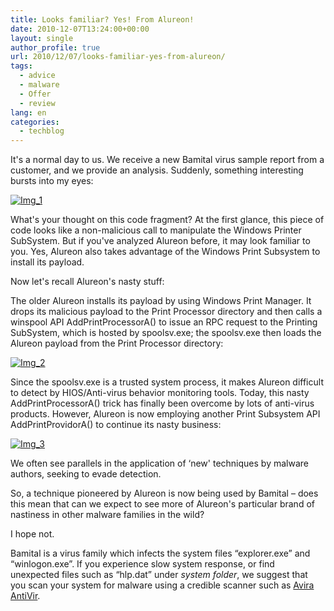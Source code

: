 ```yaml
---
title: Looks familiar? Yes! From Alureon!
date: 2010-12-07T13:24:00+00:00
layout: single
author_profile: true
url: 2010/12/07/looks-familiar-yes-from-alureon/
tags:
  - advice
  - malware
  - Offer
  - review
lang: en
categories: 
  - techblog
---
```

It's a normal day to us. We receive a new Bamital virus sample report from a customer, and we provide an analysis. Suddenly, something interesting bursts into my eyes:  

[![Img_1](http://lh6.ggpht.com/_vaUVXcmC3OI/TP4ubOef1DI/AAAAAAAADZ8/41n6UoorOr0/Img_1_thumb%5B1%5D.jpg?imgmax=800 "Img_1")](http://lh3.ggpht.com/_vaUVXcmC3OI/TP4uY9cpAxI/AAAAAAAADZ4/on8-7bJgFEs/s1600-h/Img_1%5B3%5D.jpg)

What's your thought on this code fragment? At the first glance, this piece of code looks like a non-malicious call to manipulate the Windows Printer SubSystem. But if you've analyzed Alureon before, it may look familiar to you. Yes, Alureon also takes advantage of the Windows Print Subsystem to install its payload.

Now let's recall Alureon's nasty stuff:

The older Alureon installs its payload by using Windows Print Manager. It drops its malicious payload to the Print Processor directory and then calls a winspool API AddPrintProcessorA() to issue an RPC request to the Printing SubSystem, which is hosted by spoolsv.exe; the spoolsv.exe then loads the Alureon payload from the Print Processor directory:

[![Img_2](http://lh3.ggpht.com/_vaUVXcmC3OI/TP4ueEqktqI/AAAAAAAADaE/77iE1GAYHKE/Img_2_thumb%5B1%5D.jpg?imgmax=800 "Img_2")](http://lh4.ggpht.com/_vaUVXcmC3OI/TP4ucuNX6xI/AAAAAAAADaA/GM7ikpMLJuk/s1600-h/Img_2%5B3%5D.jpg)

Since the spoolsv.exe is a trusted system process, it makes Alureon difficult to detect by HIOS/Anti-virus behavior monitoring tools. Today, this nasty AddPrintProcessorA() trick has finally been overcome by lots of anti-virus products. However, Alureon is now employing another Print Subsystem API AddPrintProvidorA() to continue its nasty business:

[![Img_3](http://lh6.ggpht.com/_vaUVXcmC3OI/TP4ug9sgNPI/AAAAAAAADaM/oOhDa5gbwMs/Img_3_thumb%5B1%5D.jpg?imgmax=800 "Img_3")](http://lh5.ggpht.com/_vaUVXcmC3OI/TP4ufuoQ33I/AAAAAAAADaI/-6mhA_fBp-Y/s1600-h/Img_3%5B3%5D.jpg)

We often see parallels in the application of &#8216;new' techniques by malware authors, seeking to evade detection.

So, a technique pioneered by Alureon is now being used by Bamital – does this mean that can we expect to see more of Alureon's particular brand of nastiness in other malware families in the wild?

I hope not.

Bamital is a virus family which infects the system files “explorer.exe” and “winlogon.exe”. If you experience slow system response, or find unexpected files such as “hlp.dat” under _system folder_, we suggest that you scan your system for malware using a credible scanner such as [Avira AntiVir](/computer/recommended-programs/windows/avira-premium-security-suite).